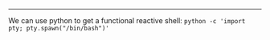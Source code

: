 
---

We can use python to get a functional reactive shell: 
`python -c 'import pty; pty.spawn("/bin/bash")'`

